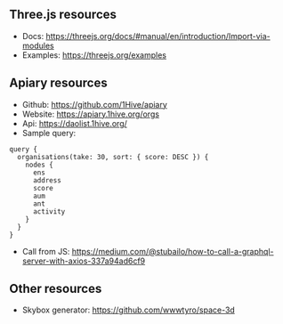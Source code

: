 ## Three.js resources
* Docs: https://threejs.org/docs/#manual/en/introduction/Import-via-modules
* Examples: https://threejs.org/examples

## Apiary resources
* Github: https://github.com/1Hive/apiary
* Website: https://apiary.1hive.org/orgs
* Api: https://daolist.1hive.org/
* Sample query:
```
query {
  organisations(take: 30, sort: { score: DESC }) {
    nodes {
      ens
      address
      score
      aum
      ant
      activity
    }
  }
}
```
* Call from JS: https://medium.com/@stubailo/how-to-call-a-graphql-server-with-axios-337a94ad6cf9

## Other resources
* Skybox generator: https://github.com/wwwtyro/space-3d

